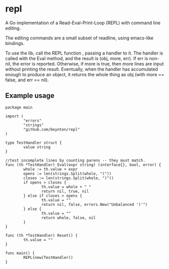 # repl

A Go implementation of a Read-Eval-Print-Loop (REPL) with command line editing.

The editing commands are a small subset of readline, using emacs-like bindings.

To use the lib, call the REPL function , passing a handler to it. The handler is called with the Eval method,
and the result is (obj, more, err). If err is non-nil, the error is reported. Otherwise, if more is true, then
more lines are input without printing the result. Eventually, when the handler has accumulated enough to
produce an object, it returns the whole thing as obj (with more == false, and err == nil).

## Example usage

    package main
    
    import (
            "errors"
            "strings"
            "github.com/boynton/repl"
    )
    
    type TestHandler struct {
            value string
    }
    
    //test incomplete lines by counting parens -- they must match.
    func (th *TestHandler) Eval(expr string) (interface{}, bool, error) {
            whole := th.value + expr
            opens := len(strings.Split(whole, "("))
            closes := len(strings.Split(whole, ")"))
            if opens > closes {
                    th.value = whole + " "
                    return nil, true, nil
            } else if closes > opens {
                    th.value = ""
                    return nil, false, errors.New("Unbalanced ')'")
            } else {
                    th.value = ""
                    return whole, false, nil
            }
    }
    
    func (th *TestHandler) Reset() {
            th.value = ""
    }

    func main() {
            REPL(new(TestHandler))
    }

